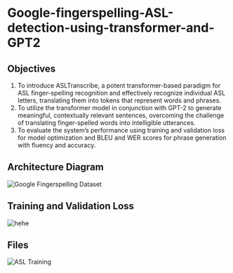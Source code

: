 # Google-fingerspelling-ASL-detection-using-transformer-and-GPT2

## Objectives
1) To introduce ASLTranscribe, a potent transformer-based paradigm for ASL finger-spelling recognition and effectively recognize individual ASL letters, translating them into tokens that represent words and phrases.
2) To utilize the transformer model in conjunction with GPT-2 to generate meaningful, contextually relevant sentences, overcoming the challenge of translating finger-spelled words into intelligible utterances.
3) To evaluate the system’s performance using training and validation loss for model optimization and BLEU and WER scores for phrase generation with fluency and accuracy.

## Architecture Diagram
![Google Fingerspelling Dataset](https://github.com/user-attachments/assets/cd5a5fe2-312e-4374-9528-39fbff078dcb)


## Training and Validation Loss
![hehe](https://github.com/user-attachments/assets/4ee4fb49-18b0-4600-9618-e489c8561de9)

## Files
![ASL Training](https://github.com/hoomanbing/Google-fingerspelling-ASL-detection-using-transformer-and-GPT2/blob/main/asl-final.ipynb)
